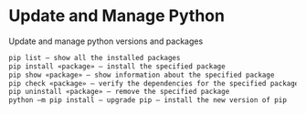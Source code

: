 # Update and Manage Python

Update and manage python versions and packages

``` sh
pip list – show all the installed packages
pip install «package» – install the specified package
pip show «package» – show information about the specified package
pip check «package» – verify the dependencies for the specified package
pip uninstall «package» – remove the specified package
python –m pip install – upgrade pip – install the new version of pip
```
